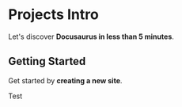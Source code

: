 # Projects Intro

Let's discover **Docusaurus in less than 5 minutes**.

## Getting Started

Get started by **creating a new site**.

Test
